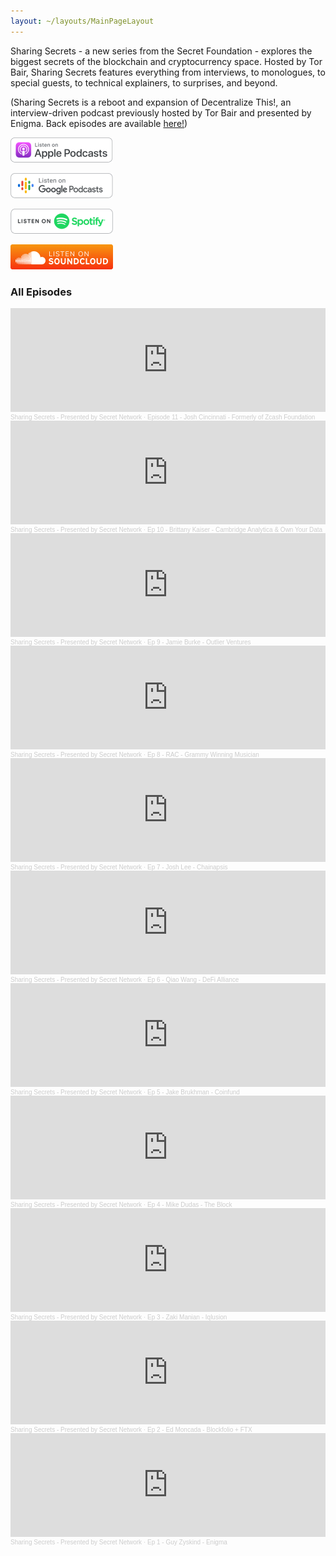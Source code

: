 ```yaml
---
layout: ~/layouts/MainPageLayout
---
```


<template v-slot:title>

## Sharing Secrets Podcast

</template>

<slim-column>

Sharing Secrets - a new series from the Secret Foundation - explores the biggest secrets of the blockchain and cryptocurrency space. Hosted by Tor Bair, Sharing Secrets features everything from interviews, to monologues, to special guests, to technical explainers, to surprises, and beyond.

(Sharing Secrets is a reboot and expansion of Decentralize This!, an interview-driven podcast previously hosted by Tor Bair and presented by Enigma. Back episodes are available [here!](https://soundcloud.com/sharing-secrets))

<grid columns="4" class="podcast-links">

[![](../src/assets/podcasts/listen-on-apple-podcasts.png)](https://podcasts.apple.com/us/podcast/sharing-secrets-presented-by-secret-network/id1438776388)

[![](../src/assets/podcasts/listen-on-google-podcasts.png)](https://podcasts.google.com/feed/aHR0cDovL2ZlZWRzLnNvdW5kY2xvdWQuY29tL3VzZXJzL3NvdW5kY2xvdWQ6dXNlcnM6NTIwNjQ4NzI4L3NvdW5kcy5yc3M=)

[![](../src/assets/podcasts/listen-on-spotify.png)](https://open.spotify.com/show/1TIx9MAFdaQidDVz32EacG)

[![](../src/assets/podcasts/listen-on-soundcloud.png)](https://soundcloud.com/sharing-secrets)

</grid>

</slim-column>

<slim-column class="all-episodes">

### All Episodes
<iframe width="100%" height="166" scrolling="no" frameborder="no" allow="autoplay" src="https://w.soundcloud.com/player/?url=https%3A//api.soundcloud.com/tracks/935230273&color=%23ff5500&auto_play=false&hide_related=false&show_comments=true&show_user=true&show_reposts=false&show_teaser=true"></iframe><div style="font-size: 10px; color: #cccccc;line-break: anywhere;word-break: normal;overflow: hidden;white-space: nowrap;text-overflow: ellipsis; font-family: Interstate,Lucida Grande,Lucida Sans Unicode,Lucida Sans,Garuda,Verdana,Tahoma,sans-serif;font-weight: 100;"><a href="https://soundcloud.com/sharing-secrets" title="Sharing Secrets - Presented by Secret Network" target="_blank" style="color: #cccccc; text-decoration: none;">Sharing Secrets - Presented by Secret Network</a> · <a href="https://soundcloud.com/sharing-secrets/episode-11-josh-cincinnati-formerly-of-zcash-foundation" title="Episode 11 - Josh Cincinnati - Formerly of Zcash Foundation" target="_blank" style="color: #cccccc; text-decoration: none;">Episode 11 - Josh Cincinnati - Formerly of Zcash Foundation</a></div>


<iframe width="100%" height="166" scrolling="no" frameborder="no" allow="autoplay" src="https://w.soundcloud.com/player/?url=https%3A//api.soundcloud.com/tracks/924436375&color=%23ff5500&auto_play=false&hide_related=false&show_comments=true&show_user=true&show_reposts=false&show_teaser=true"></iframe><div style="font-size: 10px; color: #cccccc;line-break: anywhere;word-break: normal;overflow: hidden;white-space: nowrap;text-overflow: ellipsis; font-family: Interstate,Lucida Grande,Lucida Sans Unicode,Lucida Sans,Garuda,Verdana,Tahoma,sans-serif;font-weight: 100;"><a href="https://soundcloud.com/sharing-secrets" title="Sharing Secrets - Presented by Secret Network" target="_blank" style="color: #cccccc; text-decoration: none;">Sharing Secrets - Presented by Secret Network</a> · <a href="https://soundcloud.com/sharing-secrets/ep-10-brittany-kaiser-cambridge-analytica-own-your-data" title="Ep 10 - Brittany Kaiser - Cambridge Analytica &amp; Own Your Data" target="_blank" style="color: #cccccc; text-decoration: none;">Ep 10 - Brittany Kaiser - Cambridge Analytica &amp; Own Your Data</a></div>


<iframe width="100%" height="166" scrolling="no" frameborder="no" allow="autoplay" src="https://w.soundcloud.com/player/?url=https%3A//api.soundcloud.com/tracks/921008992&color=%23ff5500&auto_play=false&hide_related=false&show_comments=true&show_user=true&show_reposts=false&show_teaser=true"></iframe><div style="font-size: 10px; color: #cccccc;line-break: anywhere;word-break: normal;overflow: hidden;white-space: nowrap;text-overflow: ellipsis; font-family: Interstate,Lucida Grande,Lucida Sans Unicode,Lucida Sans,Garuda,Verdana,Tahoma,sans-serif;font-weight: 100;"><a href="https://soundcloud.com/sharing-secrets" title="Sharing Secrets - Presented by Secret Network" target="_blank" style="color: #cccccc; text-decoration: none;">Sharing Secrets - Presented by Secret Network</a> · <a href="https://soundcloud.com/sharing-secrets/ep-9-jamie-burke-outlier-ventures" title="Ep 9 - Jamie Burke - Outlier Ventures" target="_blank" style="color: #cccccc; text-decoration: none;">Ep 9 - Jamie Burke - Outlier Ventures</a></div>


<iframe width="100%" height="166" scrolling="no" frameborder="no" allow="autoplay" src="https://w.soundcloud.com/player/?url=https%3A//api.soundcloud.com/tracks/917039530&color=%23ff5500&auto_play=false&hide_related=false&show_comments=true&show_user=true&show_reposts=false&show_teaser=true"></iframe><div style="font-size: 10px; color: #cccccc;line-break: anywhere;word-break: normal;overflow: hidden;white-space: nowrap;text-overflow: ellipsis; font-family: Interstate,Lucida Grande,Lucida Sans Unicode,Lucida Sans,Garuda,Verdana,Tahoma,sans-serif;font-weight: 100;"><a href="https://soundcloud.com/sharing-secrets" title="Sharing Secrets - Presented by Secret Network" target="_blank" style="color: #cccccc; text-decoration: none;">Sharing Secrets - Presented by Secret Network</a> · <a href="https://soundcloud.com/sharing-secrets/ep-8-rac-grammy-winning-musician" title="Ep 8 - RAC - Grammy Winning Musician" target="_blank" style="color: #cccccc; text-decoration: none;">Ep 8 - RAC - Grammy Winning Musician</a></div>


<iframe width="100%" height="166" scrolling="no" frameborder="no" allow="autoplay" src="https://w.soundcloud.com/player/?url=https%3A//api.soundcloud.com/tracks/912226969&color=%23ff5500&auto_play=false&hide_related=false&show_comments=true&show_user=true&show_reposts=false&show_teaser=true"></iframe><div style="font-size: 10px; color: #cccccc;line-break: anywhere;word-break: normal;overflow: hidden;white-space: nowrap;text-overflow: ellipsis; font-family: Interstate,Lucida Grande,Lucida Sans Unicode,Lucida Sans,Garuda,Verdana,Tahoma,sans-serif;font-weight: 100;"><a href="https://soundcloud.com/sharing-secrets" title="Sharing Secrets - Presented by Secret Network" target="_blank" style="color: #cccccc; text-decoration: none;">Sharing Secrets - Presented by Secret Network</a> · <a href="https://soundcloud.com/sharing-secrets/ep-7-josh-lee-chainapsis" title="Ep 7 - Josh Lee - Chainapsis" target="_blank" style="color: #cccccc; text-decoration: none;">Ep 7 - Josh Lee - Chainapsis</a></div>


<iframe width="100%" height="166" scrolling="no" frameborder="no" allow="autoplay" src="https://w.soundcloud.com/player/?url=https%3A//api.soundcloud.com/tracks/909404047&color=%23ff5500&auto_play=false&hide_related=false&show_comments=true&show_user=true&show_reposts=false&show_teaser=true"></iframe><div style="font-size: 10px; color: #cccccc;line-break: anywhere;word-break: normal;overflow: hidden;white-space: nowrap;text-overflow: ellipsis; font-family: Interstate,Lucida Grande,Lucida Sans Unicode,Lucida Sans,Garuda,Verdana,Tahoma,sans-serif;font-weight: 100;"><a href="https://soundcloud.com/sharing-secrets" title="Sharing Secrets - Presented by Secret Network" target="_blank" style="color: #cccccc; text-decoration: none;">Sharing Secrets - Presented by Secret Network</a> · <a href="https://soundcloud.com/sharing-secrets/ep-6-qiao-wang-defi-alliance" title="Ep 6 - Qiao Wang - DeFi Alliance" target="_blank" style="color: #cccccc; text-decoration: none;">Ep 6 - Qiao Wang - DeFi Alliance</a></div>

<iframe width="100%" height="166" scrolling="no" frameborder="no" allow="autoplay" src="https://w.soundcloud.com/player/?url=https%3A//api.soundcloud.com/tracks/905775541&color=%23ff5500&auto_play=false&hide_related=false&show_comments=true&show_user=true&show_reposts=false&show_teaser=true"></iframe><div style="font-size: 10px; color: #cccccc;line-break: anywhere;word-break: normal;overflow: hidden;white-space: nowrap;text-overflow: ellipsis; font-family: Interstate,Lucida Grande,Lucida Sans Unicode,Lucida Sans,Garuda,Verdana,Tahoma,sans-serif;font-weight: 100;"><a href="https://soundcloud.com/sharing-secrets" title="Sharing Secrets - Presented by Secret Network" target="_blank" style="color: #cccccc; text-decoration: none;">Sharing Secrets - Presented by Secret Network</a> · <a href="https://soundcloud.com/sharing-secrets/ep-5-jake-brukhman-coinfund" title="Ep 5 - Jake Brukhman - Coinfund" target="_blank" style="color: #cccccc; text-decoration: none;">Ep 5 - Jake Brukhman - Coinfund</a></div>

<iframe width="100%" height="166" scrolling="no" frameborder="no" allow="autoplay" src="https://w.soundcloud.com/player/?url=https%3A//api.soundcloud.com/tracks/900449356&color=%23ff5500&auto_play=false&hide_related=false&show_comments=true&show_user=true&show_reposts=false&show_teaser=true"></iframe><div style="font-size: 10px; color: #cccccc;line-break: anywhere;word-break: normal;overflow: hidden;white-space: nowrap;text-overflow: ellipsis; font-family: Interstate,Lucida Grande,Lucida Sans Unicode,Lucida Sans,Garuda,Verdana,Tahoma,sans-serif;font-weight: 100;"><a href="https://soundcloud.com/sharing-secrets" title="Sharing Secrets - Presented by Secret Network" target="_blank" style="color: #cccccc; text-decoration: none;">Sharing Secrets - Presented by Secret Network</a> · <a href="https://soundcloud.com/sharing-secrets/ep-4-mike-dudas-the-block" title="Ep 4 - Mike Dudas - The Block" target="_blank" style="color: #cccccc; text-decoration: none;">Ep 4 - Mike Dudas - The Block</a></div>

<iframe width="100%" height="166" scrolling="no" frameborder="no" allow="autoplay" src="https://w.soundcloud.com/player/?url=https%3A//api.soundcloud.com/tracks/898290532&color=%23ff5500&auto_play=false&hide_related=false&show_comments=true&show_user=true&show_reposts=false&show_teaser=true"></iframe><div style="font-size: 10px; color: #cccccc;line-break: anywhere;word-break: normal;overflow: hidden;white-space: nowrap;text-overflow: ellipsis; font-family: Interstate,Lucida Grande,Lucida Sans Unicode,Lucida Sans,Garuda,Verdana,Tahoma,sans-serif;font-weight: 100;"><a href="https://soundcloud.com/sharing-secrets" title="Sharing Secrets - Presented by Secret Network" target="_blank" style="color: #cccccc; text-decoration: none;">Sharing Secrets - Presented by Secret Network</a> · <a href="https://soundcloud.com/sharing-secrets/ep-3-zaki-manian-iqlusion" title="Ep 3 - Zaki Manian - Iqlusion" target="_blank" style="color: #cccccc; text-decoration: none;">Ep 3 - Zaki Manian - Iqlusion</a></div>

<iframe width="100%" height="166" scrolling="no" frameborder="no" allow="autoplay" src="https://w.soundcloud.com/player/?url=https%3A//api.soundcloud.com/tracks/897751453&color=%23ff5500&auto_play=false&hide_related=false&show_comments=true&show_user=true&show_reposts=false&show_teaser=true"></iframe><div style="font-size: 10px; color: #cccccc;line-break: anywhere;word-break: normal;overflow: hidden;white-space: nowrap;text-overflow: ellipsis; font-family: Interstate,Lucida Grande,Lucida Sans Unicode,Lucida Sans,Garuda,Verdana,Tahoma,sans-serif;font-weight: 100;"><a href="https://soundcloud.com/sharing-secrets" title="Sharing Secrets - Presented by Secret Network" target="_blank" style="color: #cccccc; text-decoration: none;">Sharing Secrets - Presented by Secret Network</a> · <a href="https://soundcloud.com/sharing-secrets/ep-2-ed-moncada-blockfolio-ftx" title="Ep 2 - Ed Moncada - Blockfolio + FTX" target="_blank" style="color: #cccccc; text-decoration: none;">Ep 2 - Ed Moncada - Blockfolio + FTX</a></div>


<iframe width="100%" height="166" scrolling="no" frameborder="no" allow="autoplay" src="https://w.soundcloud.com/player/?url=https%3A//api.soundcloud.com/tracks/897176956&color=%23ff5500&auto_play=false&hide_related=false&show_comments=true&show_user=true&show_reposts=false&show_teaser=true"></iframe><div style="font-size: 10px; color: #cccccc;line-break: anywhere;word-break: normal;overflow: hidden;white-space: nowrap;text-overflow: ellipsis; font-family: Interstate,Lucida Grande,Lucida Sans Unicode,Lucida Sans,Garuda,Verdana,Tahoma,sans-serif;font-weight: 100;"><a href="https://soundcloud.com/sharing-secrets" title="Sharing Secrets - Presented by Secret Network" target="_blank" style="color: #cccccc; text-decoration: none;">Sharing Secrets - Presented by Secret Network</a> · <a href="https://soundcloud.com/sharing-secrets/ep-1-guy-zyskind-enigma" title="Ep 1 - Guy Zyskind - Enigma" target="_blank" style="color: #cccccc; text-decoration: none;">Ep 1 - Guy Zyskind - Enigma</a></div>

</slim-column>

<style lang="scss">
.grid {
    &.podcast-links {
        grid-column-gap: $gutter;
    }
}
.slim-column {
    &.all-episodes {
        iframe {
            margin-top: $gutter;
        }
    }
}
</style>
